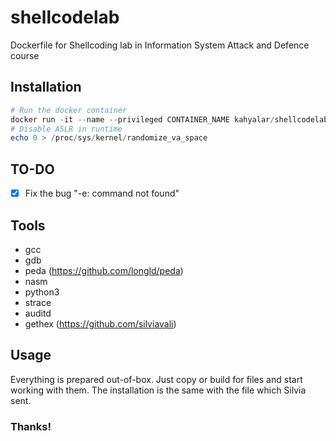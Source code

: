 # shellcodelab
Dockerfile for Shellcoding lab in Information System Attack and Defence course

## Installation
```powershell
# Run the docker container
docker run -it --name --privileged CONTAINER_NAME kahyalar/shellcodelab
# Disable ASLR in runtime
echo 0 > /proc/sys/kernel/randomize_va_space
```
## TO-DO
- [x] Fix the bug "-e: command not found"

## Tools
* gcc
* gdb
* peda (https://github.com/longld/peda)
* nasm 
* python3
* strace
* auditd
* gethex (https://github.com/silviavali)

## Usage
Everything is prepared out-of-box. Just copy or build for files and start working with them. 
The installation is the same with the file which Silvia sent.

### Thanks!
